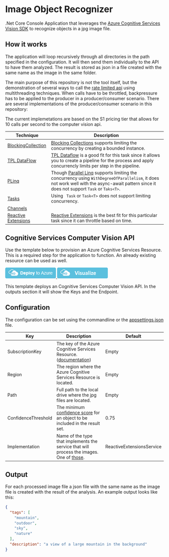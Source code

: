 # Image Object Recognizer

.Net Core Console Application that leverages the [Azure Cognitive Services Vision SDK](https://azure.microsoft.com/en-us/services/cognitive-services/computer-vision/) to recognize objects in a jpg image file.

## How it works

The application will loop recursively through all directories in the path specified in the configuration. It will then send them individually to the API to have them analyzed. The result is stored as json in a file created with the same name as the image in the same folder. 

The main purpose of this repository is not the tool itself, but the demonstration of several ways to call the [rate limited api](https://azure.microsoft.com/en-us/pricing/details/cognitive-services/computer-vision/) using multithreading techniques. When calls have to be throttled, backpressure has to be applied to the producer in a producer/consumer scenario. There are several implementations of the producer/consumer scenario in this repository:

The current implemetations are based on the S1 pricing tier that allows for 10 calls per second to the computer vision api.

|Technique|Description|
|---|---|
|[BlockingCollection](https://github.com/Expecho/ImageObjectRecognizer/blob/master/src/ImageObjectRecognizer/Services/BlockingCollectionService.cs)|[Blocking Collections](https://docs.microsoft.com/en-us/dotnet/standard/collections/thread-safe/blockingcollection-overview) supports limiting the concurrency by creating a bounded instance.|
|[TPL DataFlow](https://github.com/Expecho/ImageObjectRecognizer/blob/master/src/ImageObjectRecognizer/Services/DataFlowService.cs)|[TPL Dataflow](https://docs.microsoft.com/en-us/dotnet/standard/parallel-programming/dataflow-task-parallel-library) is a good fit for this task since it allows you to create a pipeline for the process and apply concurrencly limits per step in the pipeline.|
|[PLinq](https://github.com/Expecho/ImageObjectRecognizer/blob/master/src/ImageObjectRecognizer/Services/PlinqService.cs)|Though [Parallel Linq](https://docs.microsoft.com/en-us/dotnet/standard/parallel-programming/parallel-linq-plinq) supports limiting the concurrency using `WithDegreeOfParallelism`, it does not work well with the async-await pattern since it does not support `Task` or `Taks<T>`.|
|[Tasks](https://github.com/Expecho/ImageObjectRecognizer/blob/master/src/ImageObjectRecognizer/Services/TaskBasedService.cs)|Using ` Task` or `Task<T>` does not support limiting concurrency.|
|[Channels](https://github.com/Expecho/ImageObjectRecognizer/blob/master/src/ImageObjectRecognizer/Services/ChannelsService.cs)||
|[Reactive Extensions](https://github.com/Expecho/ImageObjectRecognizer/blob/master/src/ImageObjectRecognizer/Services/ReactiveExtensionsService.cs)|[Reactive Extensions](https://github.com/dotnet/reactive) is the best fit for this particular task since it can throttle based on time.|

## Cognitive Services Computer Vision API

Use the template below to provision an Azure Cognitive Services Resource. This is a required step for the application to function. An already existing resource can be used as well.

<a href="https://portal.azure.com/#create/Microsoft.Template/uri/https%3A%2F%2Fraw.githubusercontent.com%2FAzure%2Fazure-quickstart-templates%2Fmaster%2F101-cognitive-services-Computer-vision-API%2Fazuredeploy.json" target="_blank">
<img src="https://raw.githubusercontent.com/Azure/azure-quickstart-templates/master/1-CONTRIBUTION-GUIDE/images/deploytoazure.png"/>
</a>
<a href="http://armviz.io/#/?load=https%3A%2F%2Fraw.githubusercontent.com%2FAzure%2Fazure-quickstart-templates%2Fmaster%2F101-cognitive-services-Computer-vision-API%2Fazuredeploy.json" target="_blank">
<img src="https://raw.githubusercontent.com/Azure/azure-quickstart-templates/master/1-CONTRIBUTION-GUIDE/images/visualizebutton.png"/>
</a>

This template deploys an Cognitive Services Computer Vision API.
In the outputs section it will show the Keys and the Endpoint.

## Configuration

The configuration can be set using the commandline or the [appsettings.json](https://github.com/Expecho/ImageObjectRecognizer/blob/master/src/ImageObjectRecognizer/appsettings.json) file.

|Key|Description|Default|
|---|---|---|
|SubscriptionKey|The key of the Azure Cognitive Services Resource. ([documentation](https://docs.microsoft.com/en-us/azure/cognitive-services/computer-vision/vision-api-how-to-topics/howtosubscribe))|Empty|
|Region|The region where the Azure Cognitive Services Resource is located.|Empty|
|Path|Full path to the local drive where the jpg files are located.|Empty|
|ConfidenceThreshold|The minimum [confidence score](https://docs.microsoft.com/nl-nl/dotnet/api/microsoft.azure.cognitiveservices.vision.computervision.models.detectedobject.confidence?view=azure-dotnet#Microsoft_Azure_CognitiveServices_Vision_ComputerVision_Models_DetectedObject_Confidence) for an object to be included in the result set.|0.75|
|Implementation|Name of the type that implements the service that will process the images. One of [those](https://github.com/Expecho/ImageObjectRecognizer/tree/master/src/ImageObjectRecognizer/Services).|ReactiveExtensionsService|

## Output

For each processed image file a json file with the same name as the image file is created with the result of the analysis. An example output looks like this:

```json
{
  "tags": [
    "mountain",
    "outdoor",
    "sky",
    "nature"
  ],
  "description": "a view of a large mountain in the background"
}
```
